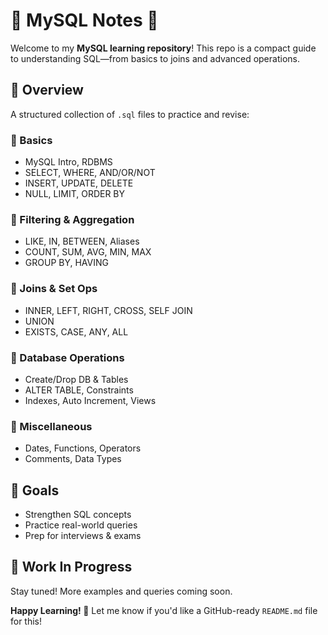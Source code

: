 # 🐬 MySQL Notes 🚀

Welcome to my **MySQL learning repository**!
This repo is a compact guide to understanding SQL—from basics to joins and advanced operations.

## 📘 Overview

A structured collection of `.sql` files to practice and revise:

### 🔹 Basics

* MySQL Intro, RDBMS
* SELECT, WHERE, AND/OR/NOT
* INSERT, UPDATE, DELETE
* NULL, LIMIT, ORDER BY

### 🔹 Filtering & Aggregation

* LIKE, IN, BETWEEN, Aliases
* COUNT, SUM, AVG, MIN, MAX
* GROUP BY, HAVING

### 🔹 Joins & Set Ops

* INNER, LEFT, RIGHT, CROSS, SELF JOIN
* UNION
* EXISTS, CASE, ANY, ALL

### 🔹 Database Operations

* Create/Drop DB & Tables
* ALTER TABLE, Constraints
* Indexes, Auto Increment, Views

### 🔹 Miscellaneous

* Dates, Functions, Operators
* Comments, Data Types

## 🎯 Goals

*  Strengthen SQL concepts
*  Practice real-world queries
*  Prep for interviews & exams

## 🚧 Work In Progress

Stay tuned! More examples and queries coming soon.

**Happy Learning! 💾**
Let me know if you'd like a GitHub-ready `README.md` file for this!
